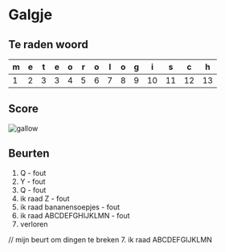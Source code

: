 # Galgje

## Te raden woord

|m|e|t|e|o|r|o|l|o|g|i|s|c|h|
|-|-|-|-|-|-|-|-|-|-|-|-|-|-|
|1|2|3|3|4|5|6|7|8|9|10|11|12|13|

## Score
![gallow](./images/6.png)

## Beurten
1. Q - fout
2. Y - fout
3. Q - fout
4. ik raad Z - fout
5. ik raad bananensoepjes - fout
6. ik raad ABCDEFGHIJKLMN - fout
7. verloren


// mijn beurt om dingen te breken
7. ik raad ABCDEFGIJKLMN